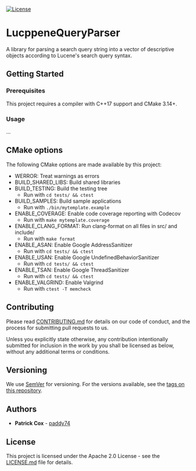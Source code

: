 [![License](https://img.shields.io/badge/License-Apache%202.0-blue.svg)](https://opensource.org/licenses/Apache-2.0)

# LucppeneQueryParser

A library for parsing a search query string into a vector of descriptive objects according to Lucene's search query syntax.

## Getting Started

### Prerequisites

This project requires a compiler with C++17 support and CMake 3.14+.

### Usage

...

## CMake options

The following CMake options are made available by this project:

- WERROR: Treat warnings as errors
- BUILD_SHARED_LIBS: Build shared libraries
- BUILD_TESTING: Build the testing tree
  - Run with `cd tests/ && ctest`
- BUILD_SAMPLES: Build sample applications
  - Run with `./bin/mytemplate.example`
- ENABLE_COVERAGE: Enable code coverage reporting with Codecov
  - Run with `make mytemplate.coverage`
- ENABLE_CLANG_FORMAT: Run clang-format on all files in src/ and include/
  - Run with `make format`
- ENABLE_ASAN: Enable Google AddressSanitizer
  - Run with `cd tests/ && ctest`
- ENABLE_USAN: Enable Google UndefinedBehaviorSanitizer
  - Run with `cd tests/ && ctest`
- ENABLE_TSAN: Enable Google ThreadSanitizer
  - Run with `cd tests/ && ctest`
- ENABLE_VALGRIND: Enable Valgrind
  - Run with `ctest -T memcheck`

## Contributing

Please read [CONTRIBUTING.md](CONTRIBUTING.md) for details on our code of conduct, and the process for submitting pull requests to us.

Unless you explicitly state otherwise, any contribution intentionally submitted for inclusion in the work by you shall be licensed as below, without any additional terms or conditions.

## Versioning

We use [SemVer](http://semver.org/) for versioning. For the versions available, see the [tags on this repository](tags).

## Authors

- **Patrick Cox** - [paddy74](https://github.com/paddy74)

## License

This project is licensed under the Apache 2.0 License - see the [LICENSE.md](LICENSE.md) file for details.
